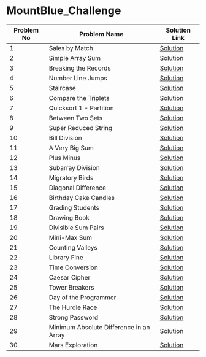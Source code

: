 # MountBlue_Challenge

| Problem No | Problem Name     | Solution Link |
|------------|------------------|---------------|
| 1          | Sales by Match | [Solution](https://github.com/n-riya/Strivers-A2Z-DSA-Sheet/blob/main/Pattern%20/pattern1.py)|
|2|		Simple Array Sum| [Solution](https://github.com/n-riya/Strivers-A2Z-DSA-Sheet/blob/main/Pattern%20/pattern2.py)| 
|3|		Breaking the Records| [Solution](https://github.com/n-riya/Strivers-A2Z-DSA-Sheet/blob/main/Pattern%20/pattern3.py)| 
|4|		Number Line Jumps| [Solution](https://github.com/n-riya/Strivers-A2Z-DSA-Sheet/blob/main/Pattern%20/pattern4.py)| 
|5|		Staircase| [Solution](https://github.com/n-riya/Strivers-A2Z-DSA-Sheet/blob/main/Pattern%20/pattern5.py)| 
|6|		Compare the Triplets| [Solution](https://github.com/n-riya/Strivers-A2Z-DSA-Sheet/blob/main/Pattern%20/pattern6.py)| 
|7|		Quicksort 1 - Partition| [Solution](https://github.com/n-riya/Strivers-A2Z-DSA-Sheet/blob/main/Pattern%20/pattern7.py)| 
|8|	  Between Two Sets| [Solution](https://github.com/n-riya/Strivers-A2Z-DSA-Sheet/blob/main/Pattern%20/pattern8.py)| 
|9|		Super Reduced String| [Solution](https://github.com/n-riya/Strivers-A2Z-DSA-Sheet/blob/main/Pattern%20/pattern9.py)| 
|10|		Bill Division| [Solution](https://github.com/n-riya/Strivers-A2Z-DSA-Sheet/blob/main/Pattern%20/pattern9.py)| 
|11|		A Very Big Sum| [Solution](https://github.com/n-riya/Strivers-A2Z-DSA-Sheet/blob/main/Pattern%20/pattern9.py)| 
|12|		Plus Minus| [Solution](https://github.com/n-riya/Strivers-A2Z-DSA-Sheet/blob/main/Pattern%20/pattern2.py)| 
|13|		Subarray Division| [Solution](https://github.com/n-riya/Strivers-A2Z-DSA-Sheet/blob/main/Pattern%20/pattern3.py)| 
|14|		Migratory Birds| [Solution](https://github.com/n-riya/Strivers-A2Z-DSA-Sheet/blob/main/Pattern%20/pattern4.py)| 
|15|		Diagonal Difference| [Solution](https://github.com/n-riya/Strivers-A2Z-DSA-Sheet/blob/main/Pattern%20/pattern5.py)| 
|16|		Birthday Cake Candles| [Solution](https://github.com/n-riya/Strivers-A2Z-DSA-Sheet/blob/main/Pattern%20/pattern6.py)| 
|17|		Grading Students| [Solution](https://github.com/n-riya/Strivers-A2Z-DSA-Sheet/blob/main/Pattern%20/pattern7.py)| 
|18|	  Drawing Book| [Solution](https://github.com/n-riya/Strivers-A2Z-DSA-Sheet/blob/main/Pattern%20/pattern8.py)| 
|19|		Divisible Sum Pairs| [Solution](https://github.com/n-riya/Strivers-A2Z-DSA-Sheet/blob/main/Pattern%20/pattern9.py)| 
|20|		Mini-Max Sum| [Solution](https://github.com/n-riya/Strivers-A2Z-DSA-Sheet/blob/main/Pattern%20/pattern9.py)| 
|21|		Counting Valleys| [Solution](https://github.com/n-riya/Strivers-A2Z-DSA-Sheet/blob/main/Pattern%20/pattern9.py)| 
|22|		Library Fine| [Solution](https://github.com/n-riya/Strivers-A2Z-DSA-Sheet/blob/main/Pattern%20/pattern2.py)| 
|23|		Time Conversion| [Solution](https://github.com/n-riya/Strivers-A2Z-DSA-Sheet/blob/main/Pattern%20/pattern3.py)| 
|24|		Caesar Cipher| [Solution](https://github.com/n-riya/Strivers-A2Z-DSA-Sheet/blob/main/Pattern%20/pattern4.py)| 
|25|		Tower Breakers| [Solution](https://github.com/n-riya/Strivers-A2Z-DSA-Sheet/blob/main/Pattern%20/pattern5.py)| 
|26|		Day of the Programmer| [Solution](https://github.com/n-riya/Strivers-A2Z-DSA-Sheet/blob/main/Pattern%20/pattern6.py)| 
|27|		The Hurdle Race| [Solution](https://github.com/n-riya/Strivers-A2Z-DSA-Sheet/blob/main/Pattern%20/pattern7.py)| 
|28|	  Strong Password| [Solution](https://github.com/n-riya/Strivers-A2Z-DSA-Sheet/blob/main/Pattern%20/pattern8.py)| 
|29|		Minimum Absolute Difference in an Array| [Solution](https://github.com/n-riya/Strivers-A2Z-DSA-Sheet/blob/main/Pattern%20/pattern9.py)| 
|30|		Mars Exploration| [Solution](https://github.com/n-riya/Strivers-A2Z-DSA-Sheet/blob/main/Pattern%20/pattern9.py)| 
